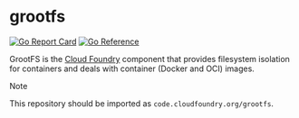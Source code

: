 # grootfs

[![Go Report Card](https://goreportcard.com/badge/code.cloudfoundry.org/grootfs)](https://goreportcard.com/report/code.cloudfoundry.org/gorouter)
[![Go Reference](https://pkg.go.dev/badge/code.cloudfoundry.org/grootfs.svg)](https://pkg.go.dev/code.cloudfoundry.org/gorouter)

GrootFS is the [Cloud Foundry](https://www.cloudfoundry.org) component
that provides filesystem isolation for containers
and deals with container (Docker and OCI) images.

> [!NOTE]
>
> This repository should be imported as `code.cloudfoundry.org/grootfs`.

